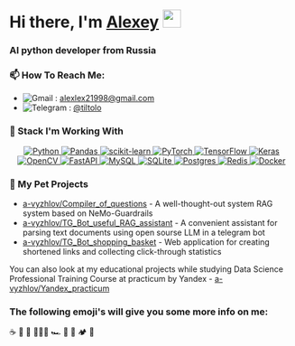<h1 align="left">Hi there, I'm <a href="https://daniilshat.ru/" target="_blank">Alexey</a> 
<img src="https://github.com/blackcater/blackcater/raw/main/images/Hi.gif" height="32"/></h1>
<h3 align="left">AI python developer from Russia</h3>

### 📫 How To Reach Me:

- ![Gmail](https://img.shields.io/badge/Gmail-D14836?style=for-the-badge&logo=gmail&logoColor=white) : [alexlex21998@gmail.com](mailto:alexlex21998@gmail.com)
- ![Telegram](https://img.shields.io/badge/Telegram-2CA5E0?style=for-the-badge&logo=telegram&logoColor=white) : [@tiltolo](https://t.me/tiltolo)

### 💼 Stack I'm Working With
<a href="https://github.com/Ileriayo/markdown-badges">
  <p align="center">
    <img alt="Python" src="https://img.shields.io/badge/python-3670A0?style=for-the-badge&logo=python&logoColor=ffdd54"/>
    <img alt="Pandas" src="https://img.shields.io/badge/pandas-%23150458.svg?style=for-the-badge&logo=pandas&logoColor=white"/>
    <img alt="scikit-learn" src="https://img.shields.io/badge/scikit--learn-%23F7931E.svg?style=for-the-badge&logo=scikit-learn&logoColor=white"/>
    <img alt="PyTorch" src="https://img.shields.io/badge/PyTorch-%23EE4C2C.svg?style=for-the-badge&logo=PyTorch&logoColor=white"/>
    <img alt="TensorFlow" src="https://img.shields.io/badge/TensorFlow-%23FF6F00.svg?style=for-the-badge&logo=TensorFlow&logoColor=white"/>
    <img alt="Keras" src="https://img.shields.io/badge/Keras-%23D00000.svg?style=for-the-badge&logo=Keras&logoColor=white"/>
    <img alt="OpenCV" src="https://img.shields.io/badge/opencv-%23white.svg?style=for-the-badge&logo=opencv&logoColor=white"/>
    <img alt="FastAPI" src="https://img.shields.io/badge/FastAPI-005571?style=for-the-badge&logo=fastapi"/>
    <img alt="MySQL" src="https://img.shields.io/badge/mysql-%2300f.svg?style=for-the-badge&logo=mysql&logoColor=white"/>
    <img alt="SQLite" src="https://img.shields.io/badge/sqlite-%2307405e.svg?style=for-the-badge&logo=sqlite&logoColor=white"/>
    <img alt="Postgres" src="https://img.shields.io/badge/postgres-%23316192.svg?style=for-the-badge&logo=postgresql&logoColor=white"/>
    <img alt="Redis" src="https://img.shields.io/badge/redis-%23DD0031.svg?style=for-the-badge&logo=redis&logoColor=white"/>
    <img alt="Docker" src="https://img.shields.io/badge/docker-%230db7ed.svg?style=for-the-badge&logo=docker&logoColor=white"/>
  </p>
</a>

### 🌱 My Pet Projects                                    

- [a-vyzhlov/Compiler_of_questions](https://github.com/a-vyzhlov/Compiler_of_questions) - A well-thought-out system RAG system based on NeMo-Guardrails
- [a-vyzhlov/TG_Bot_useful_RAG_assistant](https://github.com/a-vyzhlov/TG_Bot_useful_RAG_assistant) - A convenient assistant for parsing text documents using open sourse LLM in a telegram bot
- [a-vyzhlov/TG_Bot_shopping_basket](https://github.com/a-vyzhlov/TG_Bot_shopping_basket) - Web application for creating shortened links and collecting click-through statistics

You can also look at my educational projects while studying Data Science Professional Training Course at practicum by Yandex - [a-vyzhlov/Yandex_practicum](https://github.com/a-vyzhlov/Yandex_practicum)

<h3 align="left">The following emoji's will give you some more info on me:</h3>
☕️ 🐶 🏡 👨🏼‍💻  🏎 🍔 🍕 🏕 🌊


